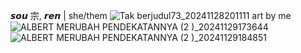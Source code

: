  𝙨𝙤𝙪 宗, 𝙧𝙚𝙣 | she/them
  ![Tak berjudul73_20241128201111](https://github.com/user-attachments/assets/3c859d4d-71c2-4f5d-99ae-654c73533b08)
art by me
![ALBERT MERUBAH PENDEKATANNYA (2 )_20241129173644](https://github.com/user-attachments/assets/871309b5-51b5-429c-add9-6ce9830f6169)
![ALBERT MERUBAH PENDEKATANNYA (2 )_20241129184851](https://github.com/user-attachments/assets/1b755af7-215d-42fe-ac47-a90ef97f034b)


